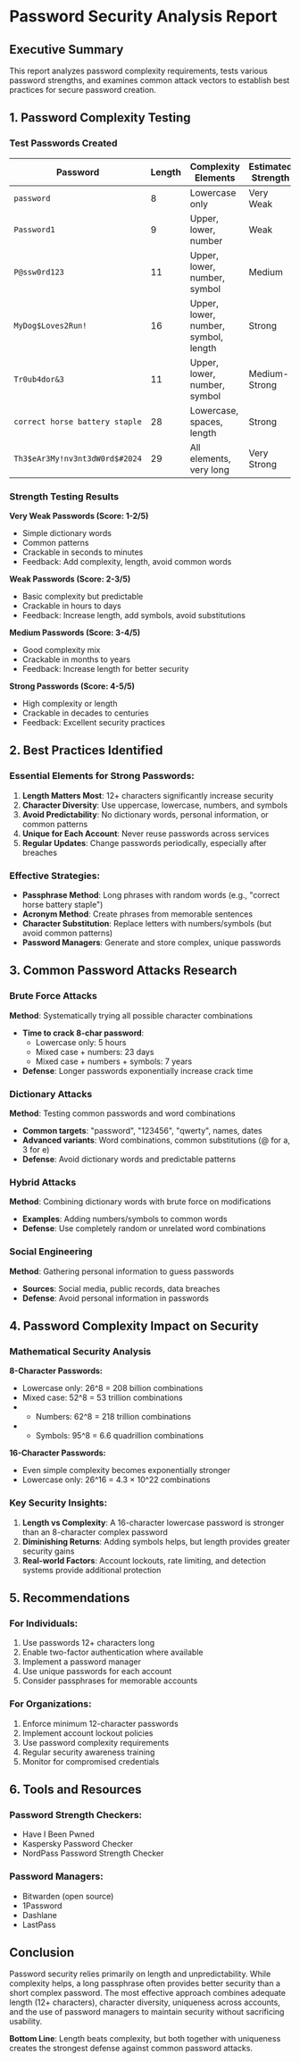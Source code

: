 # Password Security Analysis Report

## Executive Summary
This report analyzes password complexity requirements, tests various password strengths, and examines common attack vectors to establish best practices for secure password creation.

## 1. Password Complexity Testing

### Test Passwords Created

| Password | Length | Complexity Elements | Estimated Strength |
|----------|--------|-------------------|-------------------|
| `password` | 8 | Lowercase only | Very Weak |
| `Password1` | 9 | Upper, lower, number | Weak |
| `P@ssw0rd123` | 11 | Upper, lower, number, symbol | Medium |
| `MyDog$Loves2Run!` | 16 | Upper, lower, number, symbol, length | Strong |
| `Tr0ub4dor&3` | 11 | Upper, lower, number, symbol | Medium-Strong |
| `correct horse battery staple` | 28 | Lowercase, spaces, length | Strong |
| `Th3$eAr3My!nv3nt3dW0rd$#2024` | 29 | All elements, very long | Very Strong |

### Strength Testing Results

**Very Weak Passwords (Score: 1-2/5)**
- Simple dictionary words
- Common patterns
- Crackable in seconds to minutes
- Feedback: Add complexity, length, avoid common words

**Weak Passwords (Score: 2-3/5)**
- Basic complexity but predictable
- Crackable in hours to days
- Feedback: Increase length, add symbols, avoid substitutions

**Medium Passwords (Score: 3-4/5)**
- Good complexity mix
- Crackable in months to years
- Feedback: Increase length for better security

**Strong Passwords (Score: 4-5/5)**
- High complexity or length
- Crackable in decades to centuries
- Feedback: Excellent security practices

## 2. Best Practices Identified

### Essential Elements for Strong Passwords:
1. **Length Matters Most**: 12+ characters significantly increase security
2. **Character Diversity**: Use uppercase, lowercase, numbers, and symbols
3. **Avoid Predictability**: No dictionary words, personal information, or common patterns
4. **Unique for Each Account**: Never reuse passwords across services
5. **Regular Updates**: Change passwords periodically, especially after breaches

### Effective Strategies:
- **Passphrase Method**: Long phrases with random words (e.g., "correct horse battery staple")
- **Acronym Method**: Create phrases from memorable sentences
- **Character Substitution**: Replace letters with numbers/symbols (but avoid common patterns)
- **Password Managers**: Generate and store complex, unique passwords

## 3. Common Password Attacks Research

### Brute Force Attacks
**Method**: Systematically trying all possible character combinations
- **Time to crack 8-char password**: 
  - Lowercase only: 5 hours
  - Mixed case + numbers: 23 days
  - Mixed case + numbers + symbols: 7 years
- **Defense**: Longer passwords exponentially increase crack time

### Dictionary Attacks
**Method**: Testing common passwords and word combinations
- **Common targets**: "password", "123456", "qwerty", names, dates
- **Advanced variants**: Word combinations, common substitutions (@ for a, 3 for e)
- **Defense**: Avoid dictionary words and predictable patterns

### Hybrid Attacks
**Method**: Combining dictionary words with brute force on modifications
- **Examples**: Adding numbers/symbols to common words
- **Defense**: Use completely random or unrelated word combinations

### Social Engineering
**Method**: Gathering personal information to guess passwords
- **Sources**: Social media, public records, data breaches
- **Defense**: Avoid personal information in passwords

## 4. Password Complexity Impact on Security

### Mathematical Security Analysis

**8-Character Passwords:**
- Lowercase only: 26^8 = 208 billion combinations
- Mixed case: 52^8 = 53 trillion combinations  
- + Numbers: 62^8 = 218 trillion combinations
- + Symbols: 95^8 = 6.6 quadrillion combinations

**16-Character Passwords:**
- Even simple complexity becomes exponentially stronger
- Lowercase only: 26^16 = 4.3 × 10^22 combinations

### Key Security Insights:
1. **Length vs Complexity**: A 16-character lowercase password is stronger than an 8-character complex password
2. **Diminishing Returns**: Adding symbols helps, but length provides greater security gains
3. **Real-world Factors**: Account lockouts, rate limiting, and detection systems provide additional protection

## 5. Recommendations

### For Individuals:
1. Use passwords 12+ characters long
2. Enable two-factor authentication where available
3. Implement a password manager
4. Use unique passwords for each account
5. Consider passphrases for memorable accounts

### For Organizations:
1. Enforce minimum 12-character passwords
2. Implement account lockout policies
3. Use password complexity requirements
4. Regular security awareness training
5. Monitor for compromised credentials

## 6. Tools and Resources

### Password Strength Checkers:
- Have I Been Pwned
- Kaspersky Password Checker
- NordPass Password Strength Checker

### Password Managers:
- Bitwarden (open source)
- 1Password
- Dashlane
- LastPass

## Conclusion

Password security relies primarily on length and unpredictability. While complexity helps, a long passphrase often provides better security than a short complex password. The most effective approach combines adequate length (12+ characters), character diversity, uniqueness across accounts, and the use of password managers to maintain security without sacrificing usability.

**Bottom Line**: Length beats complexity, but both together with uniqueness creates the strongest defense against common password attacks.